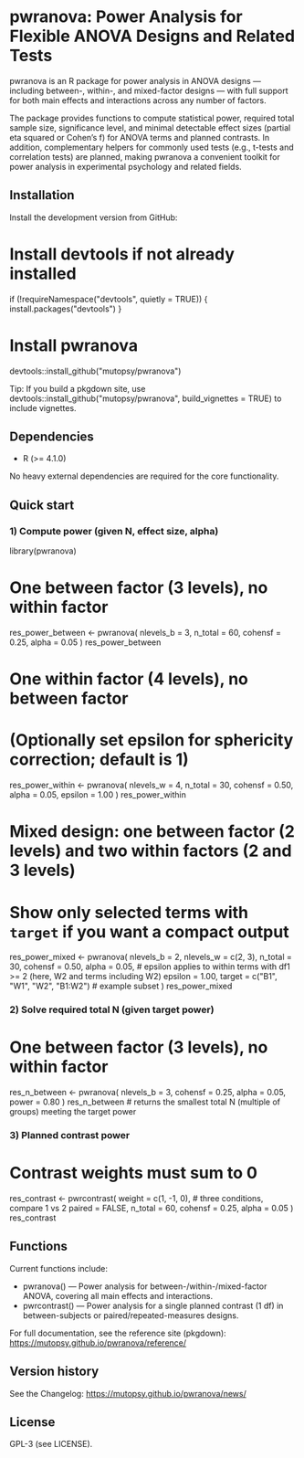 # pwranova: Power Analysis for Flexible ANOVA Designs and Related Tests

pwranova is an R package for power analysis in ANOVA designs — including
between-, within-, and mixed-factor designs — with full support for both
main effects and interactions across any number of factors.

The package provides functions to compute statistical power, required
total sample size, significance level, and minimal detectable
effect sizes (partial eta squared or Cohen’s f) for ANOVA terms and
planned contrasts. In addition, complementary helpers for commonly used
tests (e.g., t-tests and correlation tests) are planned, making
pwranova a convenient toolkit for power analysis in experimental
psychology and related fields.

## Installation

Install the development version from GitHub:

  # Install devtools if not already installed
  if (!requireNamespace("devtools", quietly = TRUE)) {
    install.packages("devtools")
  }

  # Install pwranova
  devtools::install_github("mutopsy/pwranova")

Tip: If you build a pkgdown site, use
  devtools::install_github("mutopsy/pwranova", build_vignettes = TRUE)
to include vignettes.

## Dependencies

- R (>= 4.1.0)

No heavy external dependencies are required for the core functionality.

## Quick start

### 1) Compute power (given N, effect size, alpha)

  library(pwranova)

  # One between factor (3 levels), no within factor
  res_power_between <- pwranova(
    nlevels_b = 3,
    n_total   = 60,
    cohensf   = 0.25,
    alpha     = 0.05
  )
  res_power_between

  # One within factor (4 levels), no between factor
  # (Optionally set epsilon for sphericity correction; default is 1)
  res_power_within <- pwranova(
    nlevels_w = 4,
    n_total   = 30,
    cohensf   = 0.50,
    alpha     = 0.05,
    epsilon   = 1.00
  )
  res_power_within

  # Mixed design: one between factor (2 levels) and two within factors (2 and 3 levels)
  # Show only selected terms with `target` if you want a compact output
  res_power_mixed <- pwranova(
    nlevels_b = 2,
    nlevels_w = c(2, 3),
    n_total   = 30,
    cohensf   = 0.50,
    alpha     = 0.05,
    # epsilon applies to within terms with df1 >= 2 (here, W2 and terms including W2)
    epsilon   = 1.00,
    target    = c("B1", "W1", "W2", "B1:W2")  # example subset
  )
  res_power_mixed

### 2) Solve required total N (given target power)

  # One between factor (3 levels), no within factor
  res_n_between <- pwranova(
    nlevels_b = 3,
    cohensf   = 0.25,
    alpha     = 0.05,
    power     = 0.80
  )
  res_n_between  # returns the smallest total N (multiple of groups) meeting the target power

### 3) Planned contrast power

  # Contrast weights must sum to 0
  res_contrast <- pwrcontrast(
    weight  = c(1, -1, 0),  # three conditions, compare 1 vs 2
    paired  = FALSE,
    n_total = 60,
    cohensf = 0.25,
    alpha   = 0.05
  )
  res_contrast

## Functions

Current functions include:

- pwranova() — Power analysis for between-/within-/mixed-factor ANOVA, covering all main effects and interactions.
- pwrcontrast() — Power analysis for a single planned contrast (1 df) in between-subjects or paired/repeated-measures designs.

For full documentation, see the reference site (pkgdown):
https://mutopsy.github.io/pwranova/reference/

## Version history

See the Changelog:
https://mutopsy.github.io/pwranova/news/

## License

GPL-3 (see LICENSE).
